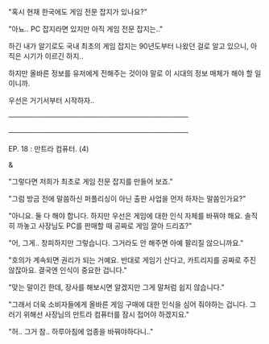 "혹시 현재 한국에도 게임 전문 잡지가 있나요?"

"아뇨.. PC 잡지라면 있지만 아직 게임 전문 잡지는.."

하긴 내가 알기로도 국내 최초의 게임 잡지는 90년도부터 나왔던 걸로 알고 있으니, 아직은 시기가 이르긴 하지..

하지만 올바른 정보를 유저에게 전해주는 것이야 말로 이 시대의 정보 매체가 해야 할 일이니까. 

우선은 거기서부터 시작하자..

────────────────────────────────────

────────────────────────────────────

EP. 18 : 만트라 컴퓨터. (4)

&

"그렇다면 저희가 최초로 게임 전문 잡지를 만들어 보죠."

"그럼 방금 전에 말씀하신 퍼플리싱이 아닌 출판 사업을 먼저 하자는 말씀인가요?"

"아니요. 둘 다 해야 합니다. 하지만 우선은 게임에 대한 인식 자체를 바꿔야 해요. 솔직히 까놓고 사장님도 PC를 판매할 때 공짜로 게임 깔아 드리죠?"

"어, 그게.. 창피하지만 그렇습니다. 그거라도 안 해주면 아예 팔리질 않으니까요."

"호의가 계속되면 권리가 되는 거예요. 반대로 게임기 산다고, 카트리지를 공짜로 주진 않잖아요. 결국엔 인식이 중요한 겁니다."

"맞는 말이긴 한데, 장사를 해보시면 알겠지만 그게 말처럼 쉽지 않습니다."

"그래서 더욱 소비자들에게 올바른 게임 구매에 대한 인식을 심어 줘야하는 겁니다. 그러기 위해선 사장님의 만트라 컴퓨터를 잠시 접어야 하겠지요."

"허.. 그거 참.. 하루아침에 업종을 바꿔야하다니.."